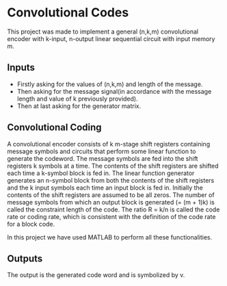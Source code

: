 # Convolutional Codes
This project was made to implement a general (n,k,m) convolutional encoder with k-input, n-output linear sequential circuit with input memory m.

## Inputs
- Firstly asking for the values of (n,k,m) and length of the message.
-  Then asking for the message signal(in accordance with the message length and value of k previously provided).
- Then at last asking for the generator matrix.

## Convolutional Coding
A convolutional encoder consists of k m-stage shift registers containing message symbols and circuits that perform some linear function to generate the codeword. The message symbols are fed into the shift registers k symbols at a time. The contents of the shift registers are shifted each time a k-symbol block is fed in. The linear function generator generates an n-symbol block from both the contents of the shift registers and the k input symbols each time an input block is fed in. Initially the contents of the shift registers are assumed to be all zeros. The number of message symbols from which an output block is generated (= (m + 1)k) is called the constraint length of the code. The ratio R = k/n is called the code rate or coding rate, which is consistent with the definition of the code rate for a block code.

In this project we have used MATLAB to perform all these functionalities.

## Outputs
The output is the generated code word and is symbolized by v.
